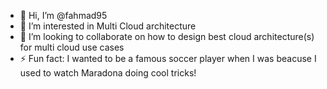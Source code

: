 - 👋 Hi, I’m @fahmad95
- 👀 I’m interested in Multi Cloud architecture
- 💞️ I’m looking to collaborate on how to design best cloud architecture(s) for multi cloud use cases
- ⚡ Fun fact: I wanted to be a famous soccer player when I was beacuse I used to watch Maradona doing cool tricks!

<!---
fahmad95/fahmad95 is a ✨ special ✨ repository because its `README.md` (this file) appears on your GitHub profile.
You can click the Preview link to take a look at your changes.
--->
